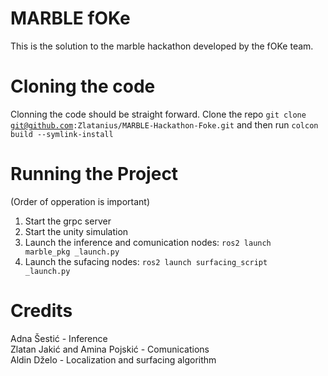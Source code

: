 # MARBLE fOKe

This is the solution to the marble hackathon developed by the fOKe team.

# Cloning the code
Clonning the code should be straight forward. Clone the repo <code>git clone git@github.com:Zlatanius/MARBLE-Hackathon-Foke.git</code> and then run <code>colcon build --symlink-install</code>

# Running the Project
(Order of opperation is important)
1. Start the grpc server
2. Start the unity simulation
3. Launch the inference and comunication nodes: <code>ros2 launch marble_pkg _launch.py</code>
4. Launch the sufacing nodes: <code>ros2 launch  surfacing_script _launch.py</code>

# Credits
Adna Šestić - Inference\
Zlatan Jakić and Amina Pojskić - Comunications\
Aldin Dželo - Localization and surfacing algorithm
